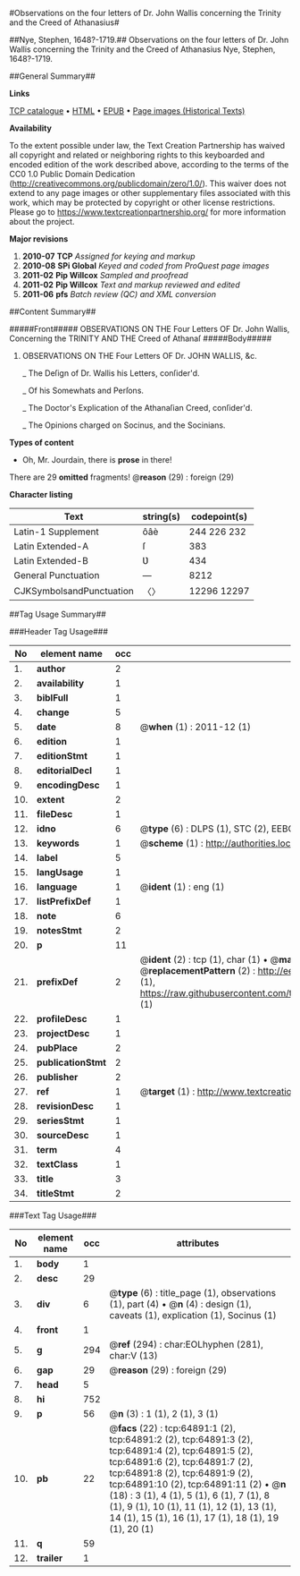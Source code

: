 #Observations on the four letters of Dr. John Wallis concerning the Trinity and the Creed of Athanasius#

##Nye, Stephen, 1648?-1719.##
Observations on the four letters of Dr. John Wallis concerning the Trinity and the Creed of Athanasius
Nye, Stephen, 1648?-1719.

##General Summary##

**Links**

[TCP catalogue](http://www.ota.ox.ac.uk/tcp/)  • 
[HTML](http://tei.it.ox.ac.uk/tcp/Texts-HTML/free/A70/A70690.html)  • 
[EPUB](http://tei.it.ox.ac.uk/tcp/Texts-EPUB/free/A70/A70690.epub) • 
[Page images (Historical Texts)](https://historicaltexts.jisc.ac.uk/eebo-12636803e)

**Availability**

To the extent possible under law, the Text Creation Partnership has waived all copyright and related or neighboring rights to this keyboarded and encoded edition of the work described above, according to the terms of the CC0 1.0 Public Domain Dedication (http://creativecommons.org/publicdomain/zero/1.0/). This waiver does not extend to any page images or other supplementary files associated with this work, which may be protected by copyright or other license restrictions. Please go to https://www.textcreationpartnership.org/ for more information about the project.

**Major revisions**

1. __2010-07__ __TCP__ *Assigned for keying and markup*
1. __2010-08__ __SPi Global__ *Keyed and coded from ProQuest page images*
1. __2011-02__ __Pip Willcox__ *Sampled and proofread*
1. __2011-02__ __Pip Willcox__ *Text and markup reviewed and edited*
1. __2011-06__ __pfs__ *Batch review (QC) and XML conversion*

##Content Summary##

#####Front#####
OBSERVATIONS ON THE Four Letters OF Dr. John Wallis, Concerning the TRINITY AND THE Creed of Athanaſ
#####Body#####

1. OBSERVATIONS ON THE Four Letters OF Dr. JOHN WALLIS, &c.

    _ The Deſign of Dr. Wallis his Letters, conſider'd.

    _ Of his Somewhats and Perſons.

    _ The Doctor's Explication of the Athanaſian Creed, conſider'd.

    _ The Opinions charged on Socinus, and the Socinians.

**Types of content**

  * Oh, Mr. Jourdain, there is **prose** in there!

There are 29 **omitted** fragments! 
 @__reason__ (29) : foreign (29)

**Character listing**


|Text|string(s)|codepoint(s)|
|---|---|---|
|Latin-1 Supplement|ôâè|244 226 232|
|Latin Extended-A|ſ|383|
|Latin Extended-B|Ʋ|434|
|General Punctuation|—|8212|
|CJKSymbolsandPunctuation|〈〉|12296 12297|

##Tag Usage Summary##

###Header Tag Usage###

|No|element name|occ|attributes|
|---|---|---|---|
|1.|__author__|2||
|2.|__availability__|1||
|3.|__biblFull__|1||
|4.|__change__|5||
|5.|__date__|8| @__when__ (1) : 2011-12 (1)|
|6.|__edition__|1||
|7.|__editionStmt__|1||
|8.|__editorialDecl__|1||
|9.|__encodingDesc__|1||
|10.|__extent__|2||
|11.|__fileDesc__|1||
|12.|__idno__|6| @__type__ (6) : DLPS (1), STC (2), EEBO-CITATION (1), OCLC (1), VID (1)|
|13.|__keywords__|1| @__scheme__ (1) : http://authorities.loc.gov/ (1)|
|14.|__label__|5||
|15.|__langUsage__|1||
|16.|__language__|1| @__ident__ (1) : eng (1)|
|17.|__listPrefixDef__|1||
|18.|__note__|6||
|19.|__notesStmt__|2||
|20.|__p__|11||
|21.|__prefixDef__|2| @__ident__ (2) : tcp (1), char (1)  •  @__matchPattern__ (2) : ([0-9\-]+):([0-9IVX]+) (1), (.+) (1)  •  @__replacementPattern__ (2) : http://eebo.chadwyck.com/downloadtiff?vid=$1&page=$2 (1), https://raw.githubusercontent.com/textcreationpartnership/Texts/master/tcpchars.xml#$1 (1)|
|22.|__profileDesc__|1||
|23.|__projectDesc__|1||
|24.|__pubPlace__|2||
|25.|__publicationStmt__|2||
|26.|__publisher__|2||
|27.|__ref__|1| @__target__ (1) : http://www.textcreationpartnership.org/docs/. (1)|
|28.|__revisionDesc__|1||
|29.|__seriesStmt__|1||
|30.|__sourceDesc__|1||
|31.|__term__|4||
|32.|__textClass__|1||
|33.|__title__|3||
|34.|__titleStmt__|2||


###Text Tag Usage###

|No|element name|occ|attributes|
|---|---|---|---|
|1.|__body__|1||
|2.|__desc__|29||
|3.|__div__|6| @__type__ (6) : title_page (1), observations (1), part (4)  •  @__n__ (4) : design (1), caveats (1), explication (1), Socinus (1)|
|4.|__front__|1||
|5.|__g__|294| @__ref__ (294) : char:EOLhyphen (281), char:V (13)|
|6.|__gap__|29| @__reason__ (29) : foreign (29)|
|7.|__head__|5||
|8.|__hi__|752||
|9.|__p__|56| @__n__ (3) : 1 (1), 2 (1), 3 (1)|
|10.|__pb__|22| @__facs__ (22) : tcp:64891:1 (2), tcp:64891:2 (2), tcp:64891:3 (2), tcp:64891:4 (2), tcp:64891:5 (2), tcp:64891:6 (2), tcp:64891:7 (2), tcp:64891:8 (2), tcp:64891:9 (2), tcp:64891:10 (2), tcp:64891:11 (2)  •  @__n__ (18) : 3 (1), 4 (1), 5 (1), 6 (1), 7 (1), 8 (1), 9 (1), 10 (1), 11 (1), 12 (1), 13 (1), 14 (1), 15 (1), 16 (1), 17 (1), 18 (1), 19 (1), 20 (1)|
|11.|__q__|59||
|12.|__trailer__|1||
